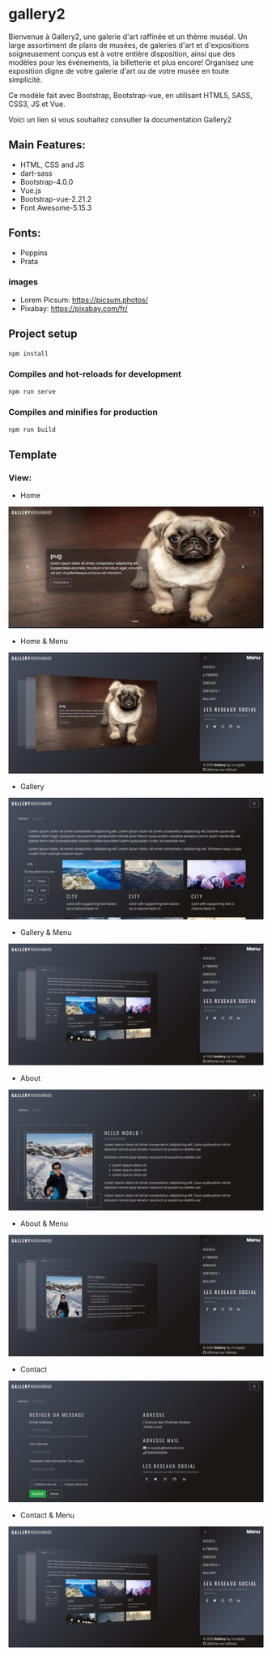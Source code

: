 # gallery2

Bienvenue à Gallery2, une galerie d'art raffinée et un thème muséal. Un large assortiment de plans de musées, de galeries d'art et d'expositions soigneusement conçus est à votre entière disposition, ainsi que des modèles pour les événements, la billetterie et plus encore! Organisez une exposition digne de votre galerie d'art ou de votre musée en toute simplicité.

Ce modèle fait avec Bootstrap, Bootstrap-vue, en utilisant HTML5, SASS, CSS3, JS et Vue.

Voici un lien si vous souhaitez consulter la documentation Gallery2

## Main Features:

* HTML, CSS and JS
* dart-sass
* Bootstrap-4.0.0
* Vue.js
* Bootstrap-vue-2.21.2
* Font Awesome-5.15.3

## Fonts:

* Poppins
* Prata

### images

* Lorem Picsum: https://picsum.photos/
* Pixabay: https://pixabay.com/fr/

## Project setup
```
npm install
```

### Compiles and hot-reloads for development
```
npm run serve
```

### Compiles and minifies for production
```
npm run build
```

## Template

### View:

* Home

![Template Gallery Home](https://github.com/mnajafy/gallery2/blob/master/home.jpeg)

* Home & Menu

![Template Gallery Home](https://github.com/mnajafy/gallery2/blob/master/home%26menu.jpeg)

* Gallery

![Template Gallery Home](https://github.com/mnajafy/gallery2/blob/master/gallery.jpeg)

* Gallery & Menu

![Template Gallery Home](https://github.com/mnajafy/gallery2/blob/master/gallery%26menu.jpeg)

* About

![Template Gallery Home](https://github.com/mnajafy/gallery2/blob/master/about.jpeg)

* About & Menu

![Template Gallery Home](https://github.com/mnajafy/gallery2/blob/master/about%26menu.jpeg)

* Contact

![Template Gallery Home](https://github.com/mnajafy/gallery2/blob/master/contact.jpeg)

* Contact & Menu

![Template Gallery Home](https://github.com/mnajafy/gallery2/blob/master/gallery%26menu.jpeg)
